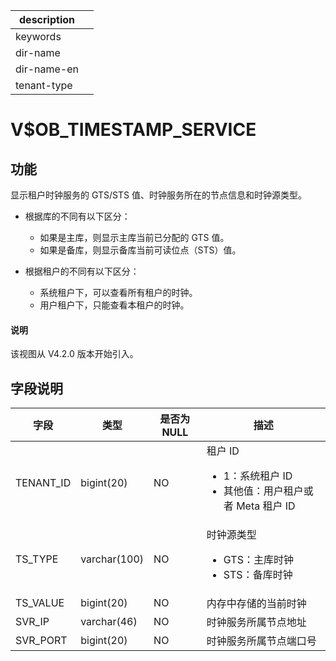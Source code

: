 |description||
|---|---|
|keywords||
|dir-name||
|dir-name-en||
|tenant-type||

# V$OB_TIMESTAMP_SERVICE

## 功能

显示租户时钟服务的 GTS/STS 值、时钟服务所在的节点信息和时钟源类型。

* 根据库的不同有以下区分：
  * 如果是主库，则显示主库当前已分配的 GTS 值。
  * 如果是备库，则显示备库当前可读位点（STS）值。

* 根据租户的不同有以下区分：
  * 系统租户下，可以查看所有租户的时钟。
  * 用户租户下，只能查看本租户的时钟。

<main id="notice" type='explain'>
  <h4>说明</h4>
  <p>该视图从 V4.2.0 版本开始引入。</p>
</main>

## 字段说明

| **字段** | **类型** | **是否为 NULL** | **描述** |
| --- | --- | --- | --- |
| TENANT_ID | bigint(20) | NO | 租户 ID <ul><li>1：系统租户 ID  </li><li>其他值：用户租户或者 Meta 租户 ID </li></ul>|
| TS_TYPE | varchar(100) | NO | 时钟源类型 <ul><li>GTS：主库时钟  </li><li>STS：备库时钟 </li></ul>|
| TS_VALUE | bigint(20) | NO | 内存中存储的当前时钟 |
| SVR_IP | varchar(46) | NO | 时钟服务所属节点地址 |
| SVR_PORT | bigint(20) | NO | 时钟服务所属节点端口号 |
